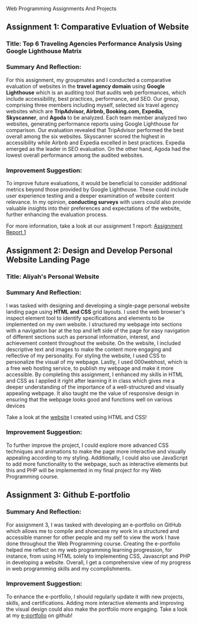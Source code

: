Web Programming Assignments And Projects

## Assignment 1: Comparative Evluation of Website

### Title: Top 6 Traveling Agencies Performance Analysis Using Google Lighthouse Matrix

### Summary And Reflection:
For this assignment, my groupmates and I conducted a comparative evaluation of websites in the **travel agency domain** using **Google Lighthouse** which is an auditing tool that audits web performances, which include accessibility, best practices, performance, and SEO. Our group, comprising three members including myself, selected six travel agency websites which are **TripAdvisor, Airbnb, Booking.com, Expedia, Skyscanner**, and **Agoda** to be analyzed. Each team member analyzed two websites, generating performance reports using Google Lighthouse for comparison. Our evaluation revealed that TripAdvisor performed the best overall among the six websites. Skyscanner scored the highest in accessibility while Airbnb and Expedia excelled in best practices. Expedia emerged as the leader in SEO evaluation. On the other hand, Agoda had the lowest overall performance among the audited websites.

### Improvement Suggestion:
To improve future evaluations, it would be beneficial to consider additional metrics beyond those provided by Google Lighthouse. These could include user experience testing and a deeper examination of website content relevance. In my opinion, **conducting surveys** with users could also provide valuable insights into their preferences and expectations of the website, further enhancing the evaluation process.

For more information, take a look at our assignment 1 report: 
[Assignment Report 1](Assignment1.pdf)

## Assignment 2: Design and Develop Personal Website Landing Page

### Title: Aliyah's Personal Website
### Summary And Reflection:
I was tasked with designing and developing a single-page personal website landing page using **HTML and CSS** grid layouts. I used the web browser's inspect element tool to identify specifications and elements to be implemented on my own website. I structured my webpage into sections with a navigation bar at the top and left side of the page for easy navigation of different sections such as personal information, interest, and achievement content throughout the website. On the website, I included descriptive text and images to make the content more engaging and reflective of my personality. For styling the website, I used CSS to personalize the visual of my webpage. Lastly, I used 000webhost, which is a free web hosting service, to publish my webpage and make it more accessible. By completing this assignment, I enhanced my skills in HTML and CSS as I applied it right after learning it in class which gives me a deeper understanding of the importance of a well-structured and visually appealing webpage. It also taught me the value of responsive design in ensuring that the webpage looks good and functions well on various devices

Take a look at the [website](https://mypersonalwebsite-wpbynaas.000webhostapp.com/assignment2.html) I created using HTML and CSS!

### Improvement Suggestion:
To further improve the project, I could explore more advanced CSS techniques and animations to make the page more interactive and visually appealing according to my styling. Additionally, I could also use JavaScript to add more functionality to the webpage, such as interactive elements  but this and PHP will be implemented in my final project for my Web Programming course.

## Assignment 3: Github E-portfolio

### Summary And Reflection:
For assignment 3, I was tasked with developing an e-portfolio on GitHub which allows me to compile and showcase my work in a structured and accessible manner for other people and my self to view the work I have done throughout the Web Programming course. Creating the e-portfolio helped me reflect on my web programming learning progression, for instance, from using HTML solely to implementing CSS, Javascript and PHP in developing a website. Overall, I get a comprehensive view of my progress in web programming skills and my ccomplishments.

### Improvement Suggestion:
To enhance the e-portfolio, I should regularly update it with new projects, skills, and certifications. Adding more interactive elements and improving the visual design could also make the portfolio more engaging.
Take a look at my [e-portfolio](https://github.com/Aliyah693/Aliyah693/blob/main/README.md) on github!

